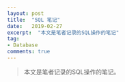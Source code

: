 ```yaml
---
layout: post
title:  "SQL 笔记"
date:   2019-02-27
excerpt:  "本文是笔者记录的SQL操作的笔记"
tag:
- Database
comments: true
---
```


> 本文是笔者记录的SQL操作的笔记。